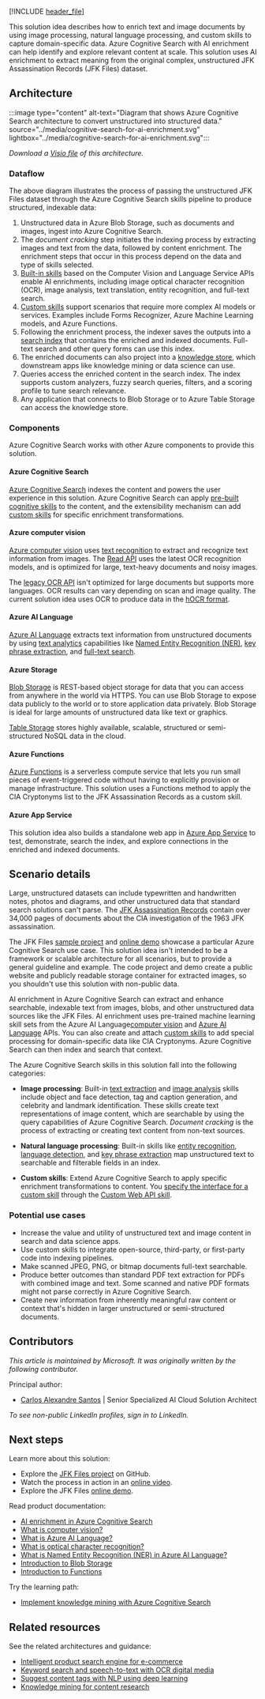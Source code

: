 [!INCLUDE [header_file](../../../includes/sol-idea-header.md)]

This solution idea describes how to enrich text and image documents by using image processing, natural language processing, and custom skills to capture domain-specific data. Azure Cognitive Search with AI enrichment can help identify and explore relevant content at scale. This solution uses AI enrichment to extract meaning from the original complex, unstructured JFK Assassination Records (JFK Files) dataset.

## Architecture

:::image type="content" alt-text="Diagram that shows Azure Cognitive Search architecture to convert unstructured into structured data." source="../media/cognitive-search-for-ai-enrichment.svg" lightbox="../media/cognitive-search-for-ai-enrichment.svg":::

*Download a [Visio file](https://arch-center.azureedge.net/cognitive-search-with-skillsets.vsdx) of this architecture.*

### Dataflow

The above diagram illustrates the process of passing the unstructured JFK Files dataset through the Azure Cognitive Search skills pipeline to produce structured, indexable data:

1. Unstructured data in Azure Blob Storage, such as documents and images, ingest into Azure Cognitive Search.
1. The *document cracking* step initiates the indexing process by extracting images and text from the data, followed by content enrichment. The enrichment steps that occur in this process depend on the data and type of skills selected.
1. [Built-in skills](/azure/search/cognitive-search-predefined-skills) based on the Computer Vision and Language Service APIs enable AI enrichments, including image optical character recognition (OCR), image analysis, text translation, entity recognition, and full-text search.
1. [Custom skills](/azure/search/cognitive-search-custom-skill-interface) support scenarios that require more complex AI models or services. Examples include Forms Recognizer, Azure Machine Learning models, and Azure Functions.
1. Following the enrichment process, the indexer saves the outputs into a [search index](/azure/search/search-what-is-an-index) that contains the enriched and indexed documents. Full-text search and other query forms can use this index.
1. The enriched documents can also project into a [knowledge store](/azure/search/knowledge-store-concept-intro), which downstream apps like knowledge mining or data science can use.
1. Queries access the enriched content in the search index. The index supports custom analyzers, fuzzy search queries, filters, and a scoring profile to tune search relevance.
1. Any application that connects to Blob Storage or to Azure Table Storage can access the knowledge store.

### Components

Azure Cognitive Search works with other Azure components to provide this solution.

#### Azure Cognitive Search

[Azure Cognitive Search](https://azure.microsoft.com/services/search) indexes the content and powers the user experience in this solution. Azure Cognitive Search can apply [pre-built cognitive skills](/azure/search/cognitive-search-predefined-skills) to the content, and the extensibility mechanism can add [custom skills](/azure/search/cognitive-search-custom-skill-interface) for specific enrichment transformations.

#### Azure computer vision

[Azure computer vision](https://azure.microsoft.com/resources/cloud-computing-dictionary/what-is-computer-vision/) uses [text recognition](/azure/cognitive-services/computer-vision/overview-ocr) to extract and recognize text information from images. The [Read API](/azure/cognitive-services/computer-vision/overview-ocr#read-api) uses the latest OCR recognition models, and is optimized for large, text-heavy documents and noisy images.

The [legacy OCR API](https://westus.dev.cognitive.microsoft.com/docs/services/computer-vision-v3-2/operations/56f91f2e778daf14a499f20d) isn't optimized for large documents but supports more languages. OCR results can vary depending on scan and image quality. The current solution idea uses OCR to produce data in the [hOCR format](https://en.wikipedia.org/wiki/HOCR).

#### Azure AI Language

[Azure AI Language](https://azure.microsoft.com/services/cognitive-services/language-service) extracts text information from unstructured documents by using [text analytics](/azure/cognitive-services/language-service/overview#available-features) capabilities like [Named Entity Recognition (NER)](/azure/cognitive-services/text-analytics/how-tos/text-analytics-how-to-entity-linking), [key phrase extraction](/azure/search/cognitive-search-skill-keyphrases), and [full-text search](/azure/search/search-lucene-query-architecture).

#### Azure Storage

[Blob Storage](https://azure.microsoft.com/services/storage/blobs) is REST-based object storage for data that you can access from anywhere in the world via HTTPS. You can use Blob Storage to expose data publicly to the world or to store application data privately. Blob Storage is ideal for large amounts of unstructured data like text or graphics.

[Table Storage](https://azure.microsoft.com/services/storage/tables) stores highly available, scalable, structured or semi-structured NoSQL data in the cloud.

#### Azure Functions

[Azure Functions](https://azure.microsoft.com/services/functions) is a serverless compute service that lets you run small pieces of event-triggered code without having to explicitly provision or manage infrastructure. This solution uses a Functions method to apply the CIA Cryptonyms list to the JFK Assassination Records as a custom skill.

#### Azure App Service

This solution idea also builds a standalone web app in [Azure App Service](https://azure.microsoft.com/services/app-service) to test, demonstrate, search the index, and explore connections in the enriched and indexed documents.

## Scenario details

Large, unstructured datasets can include typewritten and handwritten notes, photos and diagrams, and other unstructured data that standard search solutions can't parse. The [JFK Assassination Records](https://www.archives.gov/research/jfk/2017-release) contain over 34,000 pages of documents about the CIA investigation of the 1963 JFK assassination.

The JFK Files [sample project](https://github.com/microsoft/AzureSearch_JFK_Files) and [online demo](https://aka.ms/jfkfiles-demo) showcase a particular Azure Cognitive Search use case. This solution idea isn't intended to be a framework or scalable architecture for all scenarios, but to provide a general guideline and example. The code project and demo create a public website and publicly readable storage container for extracted images, so you shouldn't use this solution with non-public data.

AI enrichment in Azure Cognitive Search can extract and enhance searchable, indexable text from images, blobs, and other unstructured data sources like the JFK Files. AI enrichment uses pre-trained machine learning skill sets from the Azure AI Language[computer vision](/azure/cognitive-services/computer-vision/home) and [Azure AI Language](/azure/cognitive-services/text-analytics/overview) APIs. You can also create and attach [custom skills](/azure/search/cognitive-search-custom-skill-interface) to add special processing for domain-specific data like CIA Cryptonyms. Azure Cognitive Search can then index and search that context.

The Azure Cognitive Search skills in this solution fall into the following categories:

- **Image processing**: Built-in [text extraction](/azure/cognitive-services/computer-vision/concept-recognizing-text#read-api) and [image analysis](/azure/search/cognitive-search-skill-image-analysis) skills include object and face detection, tag and caption generation, and celebrity and landmark identification. These skills create text representations of image content, which are searchable by using the query capabilities of Azure Cognitive Search. *Document cracking* is the process of extracting or creating text content from non-text sources.

- **Natural language processing**: Built-in skills like [entity recognition](/azure/search/cognitive-search-skill-entity-recognition), [language detection](/azure/search/cognitive-search-skill-language-detection), and [key phrase extraction](/azure/search/cognitive-search-skill-keyphrases) map unstructured text to searchable and filterable fields in an index.

- **Custom skills**: Extend Azure Cognitive Search to apply specific enrichment transformations to content. You [specify the interface for a custom skill](/azure/search/cognitive-search-custom-skill-interface) through the [Custom Web API skill](/azure/search/cognitive-search-custom-skill-web-api).

### Potential use cases

- Increase the value and utility of unstructured text and image content in search and data science apps.
- Use custom skills to integrate open-source, third-party, or first-party code into indexing pipelines.
- Make scanned JPEG, PNG, or bitmap documents full-text searchable.
- Produce better outcomes than standard PDF text extraction for PDFs with combined image and text. Some scanned and native PDF formats might not parse correctly in Azure Cognitive Search.
- Create new information from inherently meaningful raw content or context that's hidden in larger unstructured or semi-structured documents.

## Contributors

*This article is maintained by Microsoft. It was originally written by the following contributor.*

Principal author:

 * [Carlos Alexandre Santos](https://www.linkedin.com/in/carlosafsantos) | Senior Specialized AI Cloud Solution Architect

*To see non-public LinkedIn profiles, sign in to LinkedIn.*

## Next steps

Learn more about this solution:

- Explore the [JFK Files project](https://github.com/microsoft/AzureSearch_JFK_Files) on GitHub.
- Watch the process in action in an [online video](/shows/AI-Show/Using-Cognitive-Search-to-Understand-the-JFK-Documents).
- Explore the JFK Files [online demo](https://aka.ms/jfkfiles-demo).

Read product documentation:

- [AI enrichment in Azure Cognitive Search](/azure/search/cognitive-search-resources-documentation)
- [What is computer vision?](/azure/cognitive-services/computer-vision/home)
- [What is Azure AI Language?](/azure/cognitive-services/language-service/overview)
- [What is optical character recognition?](/azure/cognitive-services/computer-vision/overview-ocr)
- [What is Named Entity Recognition (NER) in Azure AI Language?](/azure/cognitive-services/language-service/named-entity-recognition/overview)
- [Introduction to Blob Storage](/azure/storage/blobs/storage-blobs-introduction)
- [Introduction to Functions](/azure/azure-functions/functions-overview)

Try the learning path:

- [Implement knowledge mining with Azure Cognitive Search](/training/paths/implement-knowledge-mining-azure-cognitive-search)

## Related resources

See the related architectures and guidance:

- [Intelligent product search engine for e-commerce](/azure/architecture/example-scenario/apps/ecommerce-search)
- [Keyword search and speech-to-text with OCR digital media](/azure/architecture/solution-ideas/articles/digital-media-speech-text)
- [Suggest content tags with NLP using deep learning](/azure/architecture/solution-ideas/articles/website-content-tag-suggestion-with-deep-learning-and-nlp)
- [Knowledge mining for content research](/azure/architecture/solution-ideas/articles/content-research)
